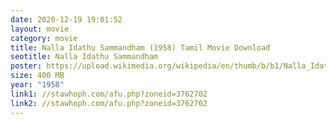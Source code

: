 ```yaml
---
date: 2020-12-19 19:01:52
layout: movie
category: movie
title: Nalla Idathu Sammandham (1958) Tamil Movie Download
seotitle: Nalla Idathu Sammandham
poster: https://upload.wikimedia.org/wikipedia/en/thumb/b/b1/Nalla_Idathu_Sammandham_poster.jpg/220px-Nalla_Idathu_Sammandham_poster.jpg
size: 400 MB
year: "1958"
link1: //stawhoph.com/afu.php?zoneid=3762702
link2: //stawhoph.com/afu.php?zoneid=3762702
---
```

